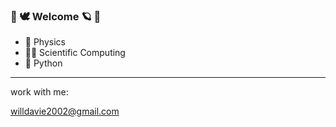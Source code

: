 ###  🌷 🕊 Welcome 🪐 🌱

- 🧪 Physics
- 👨‍💻 Scientific Computing
- 🐍 Python

_________________

work with me:

willdavie2002@gmail.com
